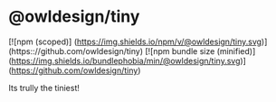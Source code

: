 # @owldesign/tiny

[![npm (scoped)]
(https://img.shields.io/npm/v/@owldesign/tiny.svg)]
(https:://github.com/owldesign/tiny)
[![npm bundle size (minified)]
(https://img.shields.io/bundlephobia/min/@owldesign/tiny.svg)]
(https://github.com/owldesign/tiny)

Its trully the tiniest!